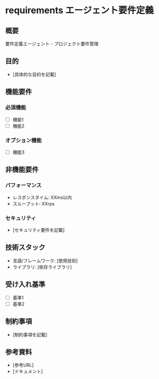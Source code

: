 # requirements エージェント要件定義

## 概要
要件定義エージェント - プロジェクト要件管理

## 目的
- [具体的な目的を記載]

## 機能要件
### 必須機能
- [ ] 機能1
- [ ] 機能2

### オプション機能
- [ ] 機能3

## 非機能要件
### パフォーマンス
- レスポンスタイム: XXms以内
- スループット: XXrps

### セキュリティ
- [セキュリティ要件を記載]

## 技術スタック
- 言語/フレームワーク: [使用技術]
- ライブラリ: [依存ライブラリ]

## 受け入れ基準
- [ ] 基準1
- [ ] 基準2

## 制約事項
- [制約事項を記載]

## 参考資料
- [参考URL]
- [ドキュメント]
